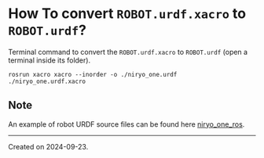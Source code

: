 # How To convert `ROBOT.urdf.xacro` to `ROBOT.urdf`?

Terminal command to convert the `ROBOT.urdf.xacro` to `ROBOT.urdf` (open a terminal inside its folder).

```
rosrun xacro xacro --inorder -o ./niryo_one.urdf ./niryo_one.urdf.xacro
```

## Note

An example of robot URDF source files can be found here [niryo_one_ros](https://github.com/NiryoRobotics/niryo_one_ros).


------
Created on 2024-09-23.
